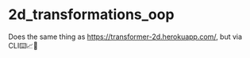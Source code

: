 # 2d_transformations_oop
Does the same thing as https://transformer-2d.herokuapp.com/, but via CLI⌨️📈📏
